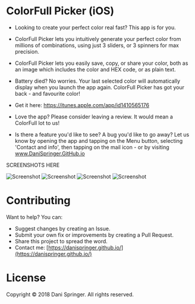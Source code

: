 # ColorFull Picker (iOS)
- Looking to create your perfect color real fast? This app is for you.
- ColorFull Picker lets you intuitively generate your perfect color from millions of combinations, using just 3 sliders, or 3 spinners for max precision.
- ColorFull Picker lets you easily save, copy, or share your color, both as an image which includes the color and HEX code, or as plain text.
- Battery died? No worries. Your last selected color will automatically display when you launch the app again. ColorFull Picker has got your back - and favourite color!

- Get it here: https://itunes.apple.com/app/id1410565176

- Love the app? Please consider leaving a review. It would mean a ColorFull lot to us!

- Is there a feature you'd like to see? A bug you'd like to go away? Let us know by opening the app and tapping on the Menu button, selecting 'Contact and info', then tapping on the mail icon - or by visiting www.DaniSpringer.GitHub.io

SCREENSHOTS HERE

![Screenshot](https://raw.githubusercontent.com/DaniSpringer/colorfull-picker/master/i/81-resized.jpg) ![Screenshot](https://raw.githubusercontent.com/DaniSpringer/colorfull-picker/master/i/82-resized.jpg) ![Screenshot](https://raw.githubusercontent.com/DaniSpringer/colorfull-picker/master/i/83-resized.jpg) ![Screenshot](https://raw.githubusercontent.com/DaniSpringer/colorfull-picker/master/i/84-resized.jpg)

# Contributing
Want to help? You can:
- Suggest changes by creating an Issue.
- Submit your own fix or improvements by creating a Pull Request.
- Share this project to spread the word.
- Contact me: [https://danispringer.github.io/](https://danispringer.github.io/)

# License
Copyright © 2018 Dani Springer. All rights reserved.